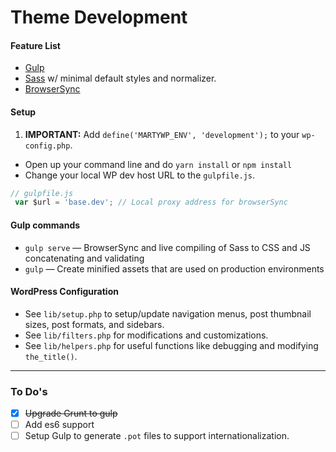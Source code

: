 # Theme Development

#### Feature List

 - [Gulp](http://gulpjs.com)
 - [Sass](http://sass-lang.com/) w/ minimal default styles and normalizer.
 - [BrowserSync](http://www.browsersync.io/)

#### Setup

 1. **IMPORTANT:** Add `define('MARTYWP_ENV', 'development');` to your `wp-config.php`.
 * Open up your command line and do `yarn install` or `npm install`
 * Change your local WP dev host URL to the `gulpfile.js`.
```js
// gulpfile.js
 var $url = 'base.dev'; // Local proxy address for browserSync
```


#### Gulp commands

 * `gulp serve` — BrowserSync and live compiling of Sass to CSS and JS concatenating and validating
 * `gulp` — Create minified assets that are used on production environments

#### WordPress Configuration

 * See `lib/setup.php` to setup/update navigation menus, post thumbnail sizes, post formats, and sidebars.
 * See `lib/filters.php` for modifications and customizations.
 * See `lib/helpers.php` for useful functions like debugging and modifying `the_title()`.

------

### To Do's

 - [x] ~~Upgrade Grunt to gulp~~
 - [ ] Add es6 support
 - [ ] Setup Gulp to generate `.pot` files to support internationalization.
